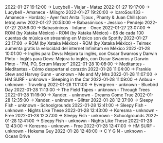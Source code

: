 2022-01-27 19:12:00 -> Lucybell - Viajar - Mataz
2022-01-27 19:17:00 -> Lucybell - Amanece - Milagro
2022-01-27 19:20:00 -> IcaroSoul133 - Amanece - Hordatoj - Ayer feat Anita Tijoux , Phanty & Juan Chills(con letra).wmv
2022-01-27 20:53:00 -> Babasónicos - Jessico - Pendejo
2022-01-27 20:56:00 -> Babasónicos - Infame - Once
2022-01-27 23:07:00 -> ROM (by Xataka México) - ROM (by Xataka México) - 85 de cada 100 cuentas de música en streaming en México son de Spotify
2022-01-27 23:17:00 -> ROM (by Xataka México) - ROM (by Xataka México) - Telmex aumenta gratis la velocidad del internet Infinitum en México
2022-01-28 10:01:00 -> Inglés para Devs: Mejora tu inglés, con Oscar Swanros y Darwin Pinto - Inglés para Devs: Mejora tu inglés, con Oscar Swanros y Darwin Pinto - "PM, PO, Scrum Master"
2022-01-28 10:08:00 -> Meditantes - Meditantes - Cómo despertar el corazón
2022-01-28 11:04:00 -> Frankie Stew and Harvey Gunn - unknown - Me and My Mrs
2022-01-28 11:07:00 -> HM SURF - unknown - Sleeping in the Car
2022-01-28 11:09:00 -> Anbuu - unknown - Traveling
2022-01-28 11:11:00 -> Evergreen - unknown - Bluebird Day
2022-01-28 11:13:00 -> The Field Tapes - unknown - Through Trees
2022-01-28 11:16:00 -> Xander. - unknown - Dreams Come True
2022-01-28 12:35:00 -> Xander. - unknown - Glitter
2022-01-28 12:37:00 -> Sleepy Fish - unknown - Schoolgrounds
2022-01-28 12:41:00 -> Sleepy Fish - unknown - Nights Like These
2022-01-28 12:43:00 -> Koresma - unknown - Free
2022-01-28 12:37:00 -> Sleepy Fish - unknown - Schoolgrounds
2022-01-28 12:41:00 -> Sleepy Fish - unknown - Nights Like These
2022-01-28 12:43:00 -> Koresma - unknown - Free
2022-01-28 12:47:00 -> HM SURF - unknown - Hokema Guy
2022-01-28 12:48:00 -> C Y G N - unknown - Ocean Drive
